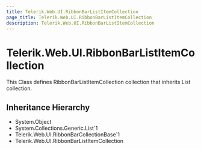 ```yaml
---
title: Telerik.Web.UI.RibbonBarListItemCollection
page_title: Telerik.Web.UI.RibbonBarListItemCollection
description: Telerik.Web.UI.RibbonBarListItemCollection
---
```


# Telerik.Web.UI.RibbonBarListItemCollection

This Class defines RibbonBarListItemCollection collection that inherits List collection.

## Inheritance Hierarchy

* System.Object
* System.Collections.Generic.List`1
* Telerik.Web.UI.RibbonBarCollectionBase`1
* Telerik.Web.UI.RibbonBarListItemCollection

